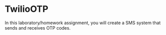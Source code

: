 # TwilioOTP
In this laboratory/homework assignment, you will create a SMS system that sends and receives OTP codes.
